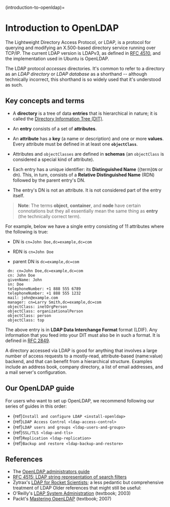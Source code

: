 (introduction-to-openldap)=
# Introduction to OpenLDAP

The Lightweight Directory Access Protocol, or LDAP, is a protocol for querying and modifying an X.500-based directory service running over TCP/IP. The current LDAP version is LDAPv3, as defined in [RFC 4510](http://tools.ietf.org/html/rfc4510), and the implementation used in Ubuntu is OpenLDAP.

The LDAP protocol *accesses* directories. It's common to refer to a directory as an *LDAP directory* or *LDAP database* as a shorthand -- although technically incorrect, this shorthand is so widely used
that it's understood as such. 

## Key concepts and terms

- A **directory** is a tree of data **entries** that is hierarchical in nature; it is called the [Directory Information Tree (DIT)](https://documentation.ubuntu.com/server/reference/glossary/#term-DIT).

- An **entry** consists of a set of **attributes**.

- An **attribute** has a **key** (a name or description) and one or more **values**. Every attribute must be defined in at least one **`objectClass`**.

- Attributes and `objectClasses` are defined in **schemas** (an `objectClass` is considered a special kind of attribute).

- Each entry has a unique identifier: its **Distinguished Name** ({term}`DN` or dn). This, in turn, consists of a **Relative Distinguished Name** (RDN) followed by the parent entry's DN.

- The entry's DN is not an attribute. It is not considered part of the entry itself.

> **Note**:
> The terms **object**, **container**, and **node** have certain connotations but they all essentially mean the same thing as **entry** (the technically correct term).

For example, below we have a single entry consisting of 11 attributes where the following is true:

- DN is `cn=John Doe,dc=example,dc=com`

- RDN is `cn=John Doe`

- parent DN is `dc=example,dc=com`

```text
 dn: cn=John Doe,dc=example,dc=com
 cn: John Doe
 givenName: John
 sn: Doe
 telephoneNumber: +1 888 555 6789
 telephoneNumber: +1 888 555 1232
 mail: john@example.com
 manager: cn=Larry Smith,dc=example,dc=com
 objectClass: inetOrgPerson
 objectClass: organizationalPerson
 objectClass: person
 objectClass: top
```

The above entry is in **LDAP Data Interchange Format** format (LDIF). Any information that you feed into your DIT must also be in such a format. It is defined in [RFC 2849](https://datatracker.ietf.org/doc/html/rfc2849).

A directory accessed via LDAP is good for anything that involves a large number of access requests to a mostly-read, attribute-based (name:value) backend, and that can benefit from a hierarchical structure. Examples include an address book, company directory, a list of email addresses, and a mail server's configuration.

## Our OpenLDAP guide

For users who want to set up OpenLDAP, we recommend following our series of guides in this order:

* {ref}`Install and configure LDAP <install-openldap>`
* {ref}`LDAP Access Control <ldap-access-control>`
* {ref}`LDAP users and groups <ldap-users-and-groups>`
* {ref}`SSL/TLS <ldap-and-tls>`
* {ref}`Replication <ldap-replication>`
* {ref}`Backup and restore <ldap-backup-and-restore>`

## References

- The [OpenLDAP administrators guide](https://openldap.org/doc/admin25/)
- [RFC 4515: LDAP string representation of search filters](http://www.rfc-editor.org/rfc/rfc4515.txt)
- Zytrax's [LDAP for Rocket Scientists](http://www.zytrax.com/books/ldap/); a less pedantic but comprehensive treatment of LDAP
Older references that might still be useful:
- O'Reilly's [LDAP System Administration](http://www.oreilly.com/catalog/ldapsa/) (textbook; 2003)
- Packt's [Mastering OpenLDAP](http://www.packtpub.com/OpenLDAP-Developers-Server-Open-Source-Linux/book) (textbook; 2007)
